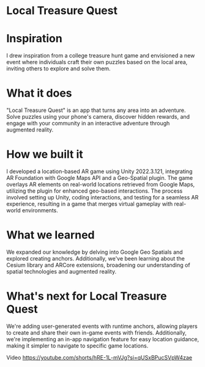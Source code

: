 # Local Treasure Quest

# Inspiration
I drew inspiration from a college treasure hunt game and envisioned a new event where individuals craft their own puzzles based on the local area, inviting others to explore and solve them.

# What it does
"Local Treasure Quest" is an app that turns any area into an adventure. Solve puzzles using your phone's camera, discover hidden rewards, and engage with your community in an interactive adventure through augmented reality.

# How we built it
I developed a location-based AR game using Unity 2022.3.121, integrating AR Foundation with Google Maps API and a Geo-Spatial plugin. The game overlays AR elements on real-world locations retrieved from Google Maps, utilizing the plugin for enhanced geo-based interactions. The process involved setting up Unity, coding interactions, and testing for a seamless AR experience, resulting in a game that merges virtual gameplay with real-world environments.

# What we learned
We expanded our knowledge by delving into Google Geo Spatials and explored creating anchors. Additionally, we've been learning about the Cesium library and ARCore extensions, broadening our understanding of spatial technologies and augmented reality.

# What's next for Local Treasure Quest
We're adding user-generated events with runtime anchors, allowing players to create and share their own in-game events with friends. Additionally, we're implementing an in-app navigation feature for easy location guidance, making it simpler to navigate to specific game locations.

Video
https://youtube.com/shorts/hRE-1L-mVJg?si=qUSxBPucSVpW4zae
